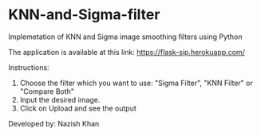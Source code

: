 # KNN-and-Sigma-filter
Implemetation of KNN and Sigma image smoothing filters using Python

The application is available at this link: https://flask-sip.herokuapp.com/

Instructions:
1. Choose the filter which you want to use: "Sigma Filter", "KNN Filter" or "Compare Both"
2. Input the desired image.
3. Click on Upload and see the output

Developed by:	Nazish Khan
